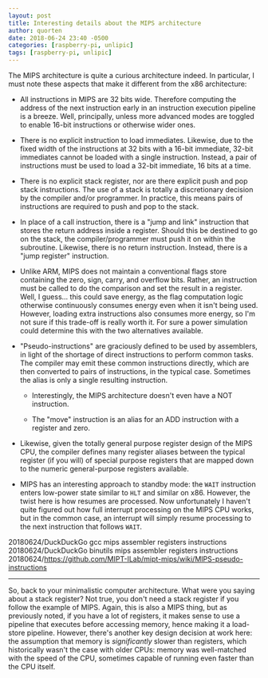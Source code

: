 ```yaml
---
layout: post
title: Interesting details about the MIPS architecture
author: quorten
date: 2018-06-24 23:40 -0500
categories: [raspberry-pi, unlipic]
tags: [raspberry-pi, unlipic]
---
```


The MIPS architecture is quite a curious architecture indeed.  In
particular, I must note these aspects that make it different from the
x86 architecture:

* All instructions in MIPS are 32 bits wide.  Therefore computing the
  address of the next instruction early in an instruction execution
  pipeline is a breeze.  Well, principally, unless more advanced modes
  are toggled to enable 16-bit instructions or otherwise wider ones.

* There is no explicit instruction to load immediates.  Likewise, due
  to the fixed width of the instructions at 32 bits with a 16-bit
  immediate, 32-bit immediates cannot be loaded with a single
  instruction.  Instead, a pair of instructions must be used to load a
  32-bit immediate, 16 bits at a time.

* There is no explicit stack register, nor are there explicit push and
  pop stack instructions.  The use of a stack is totally a
  discretionary decision by the compiler and/or programmer.  In
  practice, this means pairs of instructions are required to push and
  pop to the stack.

* In place of a call instruction, there is a "jump and link"
  instruction that stores the return address inside a register.
  Should this be destined to go on the stack, the compiler/programmer
  must push it on within the subroutine.  Likewise, there is no return
  instruction.  Instead, there is a "jump register" instruction.

* Unlike ARM, MIPS does not maintain a conventional flags store
  containing the zero, sign, carry, and overflow bits.  Rather, an
  instruction must be called to do the comparison and set the result
  in a register.  Well, I guess... this could save energy, as the flag
  computation logic otherwise continuously consumes energy even when
  it isn't being used.  However, loading extra instructions also
  consumes more energy, so I'm not sure if this trade-off is really
  worth it.  For sure a power simulation could determine this with the
  two alternatives available.

<!-- more -->

* "Pseudo-instructions" are graciously defined to be used by
  assemblers, in light of the shortage of direct instructions to
  perform common tasks.  The compiler may emit these common
  instructions directly, which are then converted to pairs of
  instructions, in the typical case.  Sometimes the alias is only a
  single resulting instruction.

    * Interestingly, the MIPS architecture doesn't even have a NOT
      instruction.

    * The "move" instruction is an alias for an ADD instruction with a
      register and zero.

* Likewise, given the totally general purpose register design of the
  MIPS CPU, the compiler defines many register aliases between the
  typical register (if you will) of special purpose registers that are
  mapped down to the numeric general-purpose registers available.

* MIPS has an interesting approach to standby mode: the `WAIT`
  instruction enters low-power state similar to `HLT` and similar on
  x86.  However, the twist here is how resumes are processed.  Now
  unfortunately I haven't quite figured out how full interrupt
  processing on the MIPS CPU works, but in the common case, an
  interrupt will simply resume processing to the next instruction that
  follows `WAIT`.

20180624/DuckDuckGo gcc mips assembler registers instructions  
20180624/DuckDuckGo binutils mips assembler registers instructions  
20180624/https://github.com/MIPT-ILab/mipt-mips/wiki/MIPS-pseudo-instructions

----------

So, back to your minimalistic computer architecture.  What were you
saying about a stack register?  Not true, you don't need a stack
register if you follow the example of MIPS.  Again, this is also a
MIPS thing, but as previously noted, if you have a lot of registers,
it makes sense to use a pipeline that executes before accessing
memory, hence making it a load-store pipeline.  However, there's
another key design decision at work here: the assumption that memory
is _significantly_ slower than registers, which historically wasn't
the case with older CPUs: memory was well-matched with the speed of
the CPU, sometimes capable of running even faster than the CPU itself.
